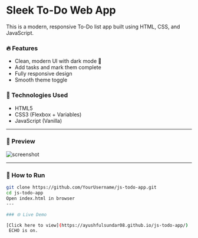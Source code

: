 # Sleek To-Do Web App

This is a modern, responsive To-Do list app built using HTML, CSS, and JavaScript.

### 🔥 Features
- Clean, modern UI with dark mode 🌙
- Add tasks and mark them complete
- Fully responsive design
- Smooth theme toggle

### 🧠 Technologies Used
- HTML5
- CSS3 (Flexbox + Variables)
- JavaScript (Vanilla)

---

### 📸 Preview
![screenshot](https://via.placeholder.com/400x200.png?text=ToDo+App+Preview)

---

### 📂 How to Run
```bash
git clone https://github.com/YourUsername/js-todo-app.git
cd js-todo-app
Open index.html in browser
---

### 🌐 Live Demo

[Click here to view](https://ayushfulsundar08.github.io/js-todo-app/)
 ECHO is on.
